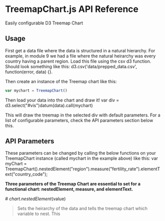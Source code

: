 # TreemapChart.js API Reference

Easily configurable D3 Treemap Chart

## Usage

First get a data file where the data is structured in a natural hierarchy. For example, in module 9 we had a file where the natural heirarchy was every country having a parent region. Load this file using the csv d3 function. Should look something like this: d3.csv('data/prepped_data.csv', function(error, data) {}.

Then create an instance of the Treemap chart like this:

```javascript
var mychart = TreemapChart()
```

Then load your data into the chart and draw it!
var div = d3.select("#vis")datum(data).call(mychart) 

This will draw the treemap in the selected div with default parameters. For a list of configurable parameters, check the API parameters section below this.

## API Parameters

These parameters can be changed by calling the below functions on your TreemapChart instance (called mychart in the example above) like this:
var myChart = TreemapChart().nestedElement("region").measure("fertility_rate").elementText("country_code");

**Three parameters of the Treemap Chart are essential to set for a functional chart: nestedElement, measure, and elementText.**

\# *chart.nestedElement*(value)

> Sets the heirarchy of the data and tells the treemap chart which variable to nest. This 